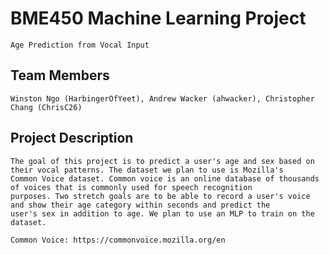 # BME450 Machine Learning Project
	Age Prediction from Vocal Input
## Team Members
	Winston Ngo (HarbingerOfYeet), Andrew Wacker (ahwacker), Christopher Chang (ChrisC26)
## Project Description
	The goal of this project is to predict a user's age and sex based on their vocal patterns. The dataset we plan to use is Mozilla's
	Common Voice dataset. Common voice is an online database of thousands of voices that is commonly used for speech recognition
	purposes. Two stretch goals are to be able to record a user's voice and show their age category within seconds and predict the
	user's sex in addition to age. We plan to use an MLP to train on the dataset. 

	Common Voice: https://commonvoice.mozilla.org/en